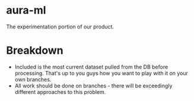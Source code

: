 # aura-ml
The experimentation portion of our product.

# Breakdown
  - Included is the most current dataset pulled from the DB before processing. That's up to you guys how you want to play with it on your own branches.
  - All work should be done on branches - there will be exceedingly different approaches to this problem.
